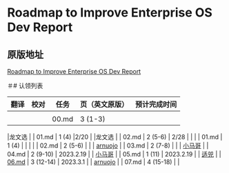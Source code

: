 # Roadmap to Improve Enterprise OS Dev Report

## 原版地址

[Roadmap to Improve Enterprise OS Dev Report](../attachments/Roadmap-to-Improve-Enterprise-OS-Dev-Report.pdf)

＃# 认领列表

| 翻译 | 校对  |  任务                                                               | 页（英文原版） | 预计完成时间 |
| ----| -- | ---------------------------------------------------------------- | ------- | ------ |
|  |     |   |                                                              |         |        |
|  |   |  00.md | 3 (1-3) |   |

|龙文选 |  |  01.md       | 1 (4) |2/20  |
|龙文选 |  |  02.md       | 2 (5-6) | 2/28  |
| |  |  01.md       | 1 (4) |  |
|  |  |  02.md       | 2 (5-6) |   |
| [arnuojo](https://github.com/arnuojo) |  |  03.md       | 2 (7-8) | |
| [小马哥](https://github.com/majinghe) |  |  04.md     | 2 (9-10) | 2023.2.19  |
| [小马哥](https://github.com/majinghe) |  |  05.md     | 1 (11) | 2023.2.19  |
| [适兕](https://github.com//lijiangsheng1) |  |  [06.md](06.md)     | 3 (12-14) | 2023.3.1 |
| [arnuojo](https://github.com/arnuojo) |  |  07.md     | 4 (15-18) |  |
